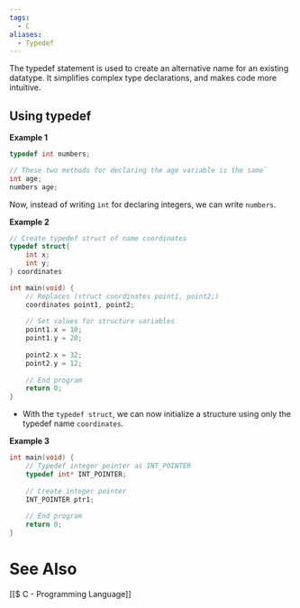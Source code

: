 ```yaml
---
tags:
  - C
aliases:
  - Typedef
---
```

The typedef statement is used to create an alternative name for an existing datatype. 
It simplifies complex type declarations, and makes code more intuitive.

## Using typedef
**Example 1**
```c showlinenumber {1,4,5} 
typedef int numbers;

// These two methods for declaring the age variable is the same`
int age;
numbers age;
```
Now, instead of writing `int` for declaring integers, we can write `numbers`.

**Example 2**
```c showlinenumbers {2-5,9}
// Create typedef struct of name coordinates
typedef struct{
	int x;
	int y;
} coordinates

int main(void) {
	// Replaces (struct coordinates point1, point2;)
	coordinates point1, point2;
	
	// Set values for structure variables
	point1.x = 10;
	point1.y = 20;
	
	point2.x = 32;
	point2.y = 12;
	
	// End program
	return 0;
}
```
- With the `typedef struct`, we can now initialize a structure using only the typedef name `coordinates`.

**Example 3**
```c showlinenumbers {3}
int main(void) {
	// Typedef integer pointer as INT_POINTER
	typedef int* INT_POINTER;
	
	// Create integer pointer
	INT_POINTER ptr1;
	
	// End program
	return 0;
}
```


# See Also
[[$ C - Programming Language]]